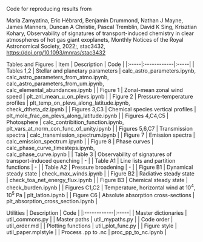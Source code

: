 Code for reproducing results from

Maria Zamyatina, Eric Hébrard, Benjamin Drummond, Nathan J Mayne, James Manners, Duncan A Christie, Pascal Tremblin, David K Sing, Krisztian Kohary, Observability of signatures of transport-induced chemistry in clear atmospheres of hot gas giant exoplanets, Monthly Notices of the Royal Astronomical Society, 2022;, stac3432, https://doi.org/10.1093/mnras/stac3432

Tables and Figures
| Item | Description | Code |
|:-----|:------------|:-----|
| Tables 1,2 | Stellar and planetary parameters | calc_astro_parameters.ipynb,<br />calc_astro_parameters_from_atmo.ipynb,<br />calc_astro_parameters_from_um.ipynb,<br />calc_elemental_abundances.ipynb |
| Figure 1 | Zonal-mean zonal wind speed | plt_znl_mean_u_on_plevs.ipynb |
| Figure 2 | Pressure-temperature profiles | plt_temp_on_plevs_along_latitude.ipynb,<br />check_dtheta_dz.ipynb |
| Figures 3,C3 | Chemical species vertical profiles | plt_mole_frac_on_plevs_along_latitude.ipynb |
| Figures 4,C4,C5 | Photosphere | calc_contribition_function.ipynb,<br />plt_vars_at_norm_con_func_of_unity.ipynb |
| Figures 5,6,C7 | Transmission spectra | calc_transmission_spectrum.ipynb |
| Figure 7 | Emission spectra | calc_emission_spectrum.ipynb |
| Figure 8 | Phase curves | calc_phase_curve_timesteps.ipynb,<br />calc_phase_curve.ipynb |
| Table 3 |  Observability of signatures of<br />transport-induced quenching | - |
| Table A1 | Line lists and partition functions | - |
| Table A2 | Pressure broadening | - |
| Figure B1 | Dynamical steady state | check_max_winds.ipynb |
| Figure B2 | Radiative steady state | check_toa_net_energy_flux.ipynb |
| Figure B3 | Chemical steady state | check_burden.ipynb |
| Figures C1,C2 | Temperature, horizontal wind at 10<sup>4</sup>, 10<sup>5</sup> Pa | plt_latlon.ipynb |
| Figure C6 | Absolute absorption cross-sections | plt_absorption_cross_section.ipynb |

Utilities
| Description | Code |
|:------------|:-----|
| Master dictionaries | util_commons.py |
| Master paths | util_mypaths.py |
| Code order | util_order.md |
| Plotting functions | util_plot_func.py |
| Figure style | util_paper.mplstyle |
| Process .pp to .nc | proc_pp_to_nc.ipynb |